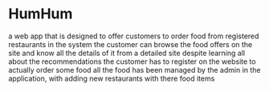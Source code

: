 # HumHum
a web app that is designed to offer customers to order food from registered restaurants in the system
the customer can browse the food offers on the site and know all the details of it from a detailed site
despite learning all about the recommendations the customer has to register on the website to actually order some food
all the food has been managed by the admin in the application, with adding new restaurants with there food items 
